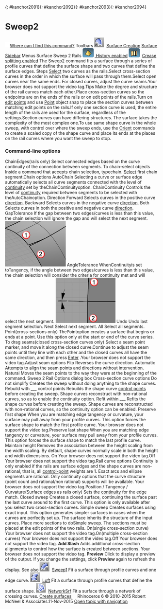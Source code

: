 ---
---

{: #kanchor2091}{: #kanchor2092}{: #kanchor2093}{: #kanchor2094}
# Sweep2
 [![images/transparent.gif](images/transparent.gif)Where can I find this command?](javascript:void(0);) Toolbars
![images/sweep2.png](images/sweep2.png) [Surface Creation](surface-creation-toolbar.html)  [Surface Sidebar](surface-sidebar-toolbar.html) 
Menus
Surface
Sweep 2 Rails
![images/history-tag.png](images/history-tag.png) [&#160;History enabled](historyenabled.html) 
![images/creasesplitting-tag.png](images/creasesplitting-tag.png)&#160; [Crease splitting enabled](creasesplttingenabled.html) 
The Sweep2 command fits a surface through a series of profile curves that define the surface shape and two curves that define the surface edges.
Steps
 [Select](select-objects.html) two curves as the rails.Select cross-section curves in the order in which the surface will pass through them.Select open curves near the same ends. For closed curves, adjust the curve seams.Your browser does not support the video tag.Tips
Make the degree and structure of the rail curves match each other.Place cross-section curves so the endpoints are on the ends of the rails or on edit points of the rails.Turn on [edit points](pointson.html#editpton) and use [Point](object-snaps.html#osnap-point) object snap to place the section curves between matching edit points on the rails.If only one section curve is used, the entire length of the rails are used for the surface, regardless of the settings.Section curves can have differing structures. The surface takes the complexity of the most complex one.To use same shape curve in the whole sweep, with control over where the sweep ends, use the [Orient](orient.html) commands to create a scaled copy of the shape curve and place its ends at the places on the rail curves where you want the sweep to stop.
### Command-line options
ChainEdges(rails only)
Select connected edges based on the curve continuity of the connection between segments.
To chain-select objects
Inside a command that accepts chain selection, typechain. [Select](select-objects.html) first chain segment.Chain options
AutoChain
Selecting a curve or surface edge automatically selects all curve segments connected with the level of [continuity](continuity-descriptions.html) set by theChainContinuityoption.
ChainContinuity
Controls the level of [continuity](continuity-descriptions.html) required between segments to be selected with theAutoChainoption.
Direction
Forward
Selects curves in the positive curve [direction](dir.html#normaldirection).
Backward
Selects curves in the negative curve [direction](dir.html#normaldirection).
Both
Selects curves in both the positive and negative curve [direction](dir.html#normaldirection).
GapTolerance
If the gap between two edges/curves is less than this value, the chain selection will ignore the gap and will select the next segment.
![images/gaptolerance-001.png](images/gaptolerance-001.png)
AngleTolerance
WhenContinuityis set toTangency, if the angle between two edges/curves is less than this value, the chain selection will consider the criteria for continuity met and will select the next segment.
![images/angletolerance-001.png](images/angletolerance-001.png)
Undo
Undo last segment selection.
Next
Select next segment.
All
Select all segments.
Point(cross-sections only)
ThePointoption creates a surface that begins or ends at a point. Use this option only at the start or end of the curve series.
To drag seams(closed cross-section curves only)
Select a seam point marker, and move it along the closed curve.Continue to adjust the seam points until they line with each other and the closed curves all have the same direction, and then press [Enter](enter-key.html) .Your browser does not support the video tag.Adjust seam options
Flip
Reverses the curve direction.
Automatic
Attempts to align the seam points and directions without intervention.
Natural
Moves the seam points to the way they were at the beginning of the command.
Sweep 2 Rail Options dialog box
Cross-section curve options
Do not simplify
Creates the sweep without doing anything to the shape curves.
Rebuild with ___ control points
Rebuilds the shape curve [control points](controlpoint.html) before creating the sweep. Shape curves reconstruct with non-rational curves, so as to enable the continuity option.
Refit within ___
Refits the shape curves before creating the sweep. Shape curves are reconstructed with non-rational curves, so the continuity option can be enabled.
Preserve first shape
When you are matching edge tangency or curvature, your surface may pull away from your profile curves. This option forces the surface shape to match the first profile curve.
Your browser does not support the video tag.Preserve last shape
When you are matching edge tangency or curvature, your surface may pull away from your profile curves. This option forces the surface shape to match the last profile curve.
Maintain height
Removes the association between the height scaling from the width scaling. By default, shape curves normally scale in both the height and width dimensions.
On
Your browser does not support the video tag.Off
Your browser does not support the video tag.Rail curve options
Continuity is only enabled if the rails are surface edges and the shape curves are non-rational, that is, all [control-point](controlpoint.html) weights are 1. Exact arcs and ellipse segments are rational.
Only continuity options that the curve structure (point count and rational/non rational) supports will be available.
Your browser does not support the video tag.Position / Tangency / Curvature(Surface edges as rails only)
Sets the [continuity](continuity-descriptions.html) for the edge match.
Closed sweep
Creates a closed surface, continuing the surface past the last curve around to the first curve. This option is only available after you select two cross-section curves.
Simple sweep
Creates surfaces using exact input. This option generates simpler surfaces in cases when the curves are perfectly set up. The surface inherits the structure of the input curves.
Place more sections to doSimple sweep. The sections must be placed at the edit points of the two rails.
On(single cross-section curve)
Your browser does not support the video tag.On(multiple cross-section curves)
Your browser does not support the video tag.Off
Your browser does not support the video tag. **Add Slash** 
Adds additional cross-section alignments to control how the surface is created between sections.
Your browser does not support the video tag. **Preview** 
Click to display a preview of the output. If you change the settings, click **Preview** again to refresh the display.
See also
![images/sweep1.png](images/sweep1.png) [Sweep1](sweep1.html) 
Fit a surface through profile curves and one edge curve.
![images/loft.png](images/loft.png) [Loft](loft.html) 
Fit a surface through profile curves that define the surface shape.
![images/networksrf.png](images/networksrf.png) [NetworkSrf](networksrf.html) 
Fit a surface through a network of crossing curves.
 [Create surfaces](sak-surface.html) 
&#160;
&#160;
Rhinoceros 6 © 2010-2015 Robert McNeel &amp; Associates.11-Nov-2015
 [Open topic with navigation](sweep2.html) 

